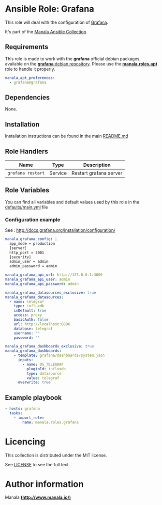 # Ansible Role: Grafana

This role will deal with the configuration of [Grafana](http://grafana.org/).

It's part of the [Manala Ansible Collection](https://galaxy.ansible.com/manala/roles).

## Requirements

This role is made to work with the __grafana__ official debian packages, available on the [__grafana__ debian repository](http://docs.grafana.org/installation/debian/#apt-repository). Please use the [**manala.roles.apt**](../apt/) role to handle it properly.

```yaml
manala_apt_preferences:
  - grafana@grafana
```

## Dependencies

None.

## Installation

Installation instructions can be found in the main [README.md](https://github.com/manala/ansible-roles/blob/master/README.md)

## Role Handlers

| Name              | Type    | Description            |
| ----------------- | ------- | ---------------------- |
| `grafana restart` | Service | Restart grafana server |

## Role Variables

You can find all variables and default values used by this role in the [defaults/main.yml](./defaults/main.yml) file

### Configuration example

See : http://docs.grafana.org/installation/configuration/

```yaml
manala_grafana_config: |
  app_mode = production
  [server]
  http_port = 3001
  [security]
  admin_user = admin
  admin_password = admin

manala_grafana_api_url: http://127.0.0.1:3000
manala_grafana_api_user: admin
manala_grafana_api_password: admin

manala_grafana_datasources_exclusive: true
manala_grafana_datasources:
  - name: telegraf
    type: influxdb
    isDefault: true
    access: proxy
    basicAuth: false
    url: http://localhost:8086
    database: telegraf
    username: ""
    password: ""

manala_grafana_dashboards_exclusive: true
manala_grafana_dashboards:
    - template: grafana/dashboards/system.json
      inputs:
        - name: DS_TELEGRAF
          pluginId: influxdb
          type: datasource
          value: telegraf
      overwrite: true
```

## Example playbook

```yaml
- hosts: grafana
  tasks:
    - import_role:  
        name: manala.roles.grafana
```

# Licencing

This collection is distributed under the MIT license.

See [LICENSE](https://opensource.org/licenses/MIT) to see the full text.

# Author information

Manala [**(http://www.manala.io/)**](http://www.manala.io)
